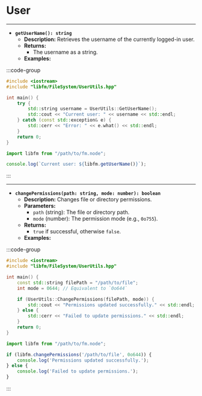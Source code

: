 # **User**

---

- **`getUserName(): string`**  
  - **Description:** Retrieves the username of the currently logged-in user.  
  - **Returns:**  
    - The username as a string.  
  - **Examples:**

:::code-group

```cpp [C++]
#include <iostream>
#include "libfm/FileSystem/UserUtils.hpp"

int main() {
    try {
        std::string username = UserUtils::GetUserName();
        std::cout << "Current user: " << username << std::endl;
    } catch (const std::exception& e) {
        std::cerr << "Error: " << e.what() << std::endl;
    }
    return 0;
}
```

```javascript [Node.js]
import libfm from "/path/to/fm.node";

console.log(`Current user: ${libfm.getUserName()}`);
```

:::

---

- **`changePermissions(path: string, mode: number): boolean`**  
  - **Description:** Changes file or directory permissions.  
  - **Parameters:**  
    - `path` (string): The file or directory path.  
    - `mode` (number): The permission mode (e.g., `0o755`).  
  - **Returns:**  
    - `true` if successful, otherwise `false`.  
  - **Examples:**

:::code-group

```cpp [C++]
#include <iostream>
#include "libfm/FileSystem/UserUtils.hpp"

int main() {
    const std::string filePath = "/path/to/file";
    int mode = 0644; // Equivalent to `0o644`

    if (UserUtils::ChangePermissions(filePath, mode)) {
        std::cout << "Permissions updated successfully." << std::endl;
    } else {
        std::cerr << "Failed to update permissions." << std::endl;
    }
    return 0;
}
```

```javascript [Node.js]
import libfm from "/path/to/fm.node";

if (libfm.changePermissions('/path/to/file', 0o644)) {
    console.log('Permissions updated successfully.');
} else {
    console.log('Failed to update permissions.');
}
```

:::
